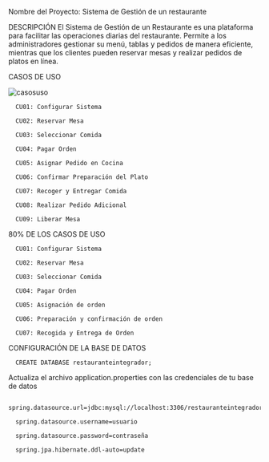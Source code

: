 Nombre del Proyecto: Sistema de Gestión de un restaurante

DESCRIPCIÓN
   El Sistema de Gestión de un Restaurante es una plataforma para facilitar las operaciones 
   diarias del restaurante. Permite a los administradores gestionar su menú, tablas y pedidos 
   de manera eficiente, mientras que los clientes pueden reservar mesas y realizar pedidos de 
   platos en línea.

CASOS DE USO 

![casosuso](https://github.com/user-attachments/assets/75004744-324b-4659-b5a7-4a4eda967433)


      CU01: Configurar Sistema 
      
      CU02: Reservar Mesa  
      
      CU03: Seleccionar Comida 
      
      CU04: Pagar Orden 
      
      CU05: Asignar Pedido en Cocina 
      
      CU06: Confirmar Preparación del Plato 
      
      CU07: Recoger y Entregar Comida 
      
      CU08: Realizar Pedido Adicional 
      
      CU09: Liberar Mesa 


   80% DE LOS CASOS DE USO 
   
      CU01: Configurar Sistema 
      
      CU02: Reservar Mesa  
      
      CU03: Seleccionar Comida 
      
      CU04: Pagar Orden 

      CU05: Asignación de orden

      CU06: Preparación y confirmación de orden

      CU07: Recogida y Entrega de Orden


CONFIGURACIÓN DE LA BASE DE DATOS
   
      CREATE DATABASE restauranteintegrador;
   
Actualiza el archivo application.properties con las credenciales de tu base de datos

      spring.datasource.url=jdbc:mysql://localhost:3306/restauranteintegrador
      
      spring.datasource.username=usuario
      
      spring.datasource.password=contraseña
      
      spring.jpa.hibernate.ddl-auto=update
